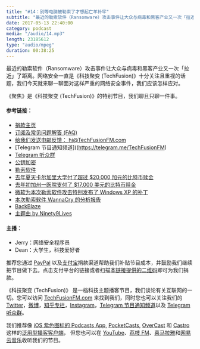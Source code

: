 ```yaml
---
title: "#14：别等电脑被勒索了才想起亡羊补牢"
subtitle: "最近的勒索软件（Ransomware）攻击事件让大众与病毒和黑客产业又一次「拉近」了距离。网络安全一直是《科技聚变 (TechFusion)》十分关注且重视的话题，我们今天就来聊一聊面对这样严重的网络安全事件，我们应该怎样应对。《聚焦》是《科技聚变 (TechFusion)》的特别节目，我们聊且只聊一件事。"
date: 2017-05-13 22:40:00
category: podcast
media: "/audio/14.mp3"
length: 23185612 
type: "audio/mpeg"
duration: 00:38:25
---
```


最近的勒索软件（Ransomware）攻击事件让大众与病毒和黑客产业又一次「拉近」了距离。网络安全一直是《科技聚变 (TechFusion)》十分关注且重视的话题，我们今天就来聊一聊面对这样严重的网络安全事件，我们应该怎样应对。

《聚焦》是《科技聚变 (TechFusion)》的特别节目，我们聊且只聊一件事。

#### 参考链接：
- [捐款主页](https://techfusionfm.com/donate)
- [订阅及常见问题解答 (FAQ)](https://techfusionfm.com/faq)
- [给我们发送电邮反馈： hi@TechFusionFM.com](mailto:hi@techfusionfm.com)
- [Telegram 节目通知频道]((https://telegram.me/TechFusionFM)
- [Telegram 听众群](https://telegram.me/TechFusionChat)
- [公钥加密](https://en.wikipedia.org/wiki/Public-key_cryptography)
- [勒索软件](https://en.wikipedia.org/wiki/Ransomware)
- [去年夏天卡尔加里大学付了超过 $20,000 加元的比特币赎金](http://www.cbc.ca/news/canada/calgary/university-calgary-ransomware-cyberattack-1.3620979)
- [去年初加州一医院支付了 $17,000 美元的比特币赎金](http://sanfrancisco.cbslocal.com/2016/02/18/california-hospital-ransomware-attack-hackers/)
- [微软为本次勒索软件攻击特别发布了 Windows XP 的补丁](https://www.theverge.com/2017/5/13/15635006/microsoft-windows-xp-security-patch-wannacry-ransomware-attack)
- [本次勒索软件 WannaCry 的分析报告](https://securelist.com/blog/incidents/78351/wannacry-ransomware-used-in-widespread-attacks-all-over-the-world/)
- [BackBlaze](https://www.backblaze.com)
- [主题曲 by Ninety9Lives](http://99l.tv/BleedingThroughYU)

#### 主播：
- Jerry：网络安全程序员
- Dean：大学生，科技爱好者

推荐您通过 [PayPal](https://paypal.me/techfusionfm/5) 以及[支付宝](HTTPS://QR.ALIPAY.COM/FKX09288AJOENI0MVZXM12)捐款渠道帮助我们补贴节目成本，并鼓励我们继续把节目做下去。点击支付平台的链接或者扫描[本链接提供的二维码](https://techfusionfm.com/images/QR.JPG)即可为我们捐款。

《科技聚变 (TechFusion)》 是一档科技主题播客节目，我们谈论有关互联网的一切。您可以访问 [TechFusionFM.com](https://TechFusionFM.com) 来找到我们，同时您也可以关注我们的 [Twitter](http://twitter.com/TechFusionFM)，[微博](https://TechFusionFM.com/images/Weibo-Icon-BW.svg)，[知乎专栏](https://zhuanlan.zhihu.com/TechFusion)，[Instagram](http://instagram.com/TechFusionFM)，[Telegram 节目通知频道](https://t.me/TechFusionFM)以及 [Telegram 听众群](https://t.me/TechFusionChat)。

我们推荐像 [iOS 紫色图标的 Podcasts App](https://itunes.apple.com/cn/podcast/id1202658654), [PocketCasts](http://pca.st/podcast/28fcd200-cc7c-0134-10da-25324e2a541d), [OverCast](https://overcast.fm) 和 [Castro](http://supertop.co/castro/) 这样的[泛用型播客客户端](https://techfusionfm.com/faq)， 但您也可以在 [YouTube](https://www.youtube.com/channel/UC6uvHf21Tjm5lepw6P2Ki-Q)、[荔枝 FM](https://www.lizhi.fm/1494013/)、[喜马拉雅](http://www.ximalaya.com/72456289/album/6648521)和[网易云音乐](http://music.163.com/#/djradio?id=347498120)收听我们的节目。